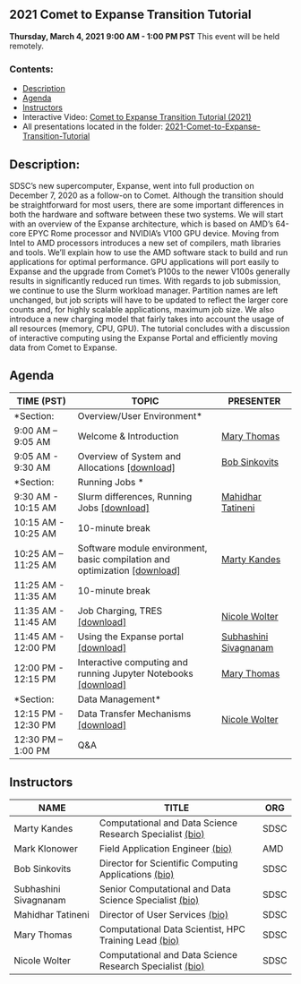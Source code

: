 ## 2021 Comet to Expanse Transition Tutorial

**Thursday, March 4, 2021**
**9:00 AM - 1:00 PM PST**
This event will be held remotely.

### <a name="top">**Contents:**
* [Description](#description)
* [Agenda](#agenda)
* [Instructors](#instructors)
* Interactive Video: [Comet to Expanse Transition Tutorial (2021)](https://education.sdsc.edu/training/interactive/202010_comet_to_expanse/index.html)
* All presentations located in the folder: [2021-Comet-to-Expanse-Transition-Tutorial](https://github.com/sdsc-hpc-training-org/comet-to-expanse-transition/tree/main/2021-Comet-to-Expanse-Transition-Tutorial)
 
## Description:<a name="description"></a>
SDSC’s new supercomputer, Expanse, went into full production on December 7, 2020 as a follow-on to Comet. Although the transition should be straightforward for most users, there are some important differences in both the hardware and software between these two systems. We will start with an overview of the Expanse architecture, which is based on AMD’s 64-core EPYC Rome processor and NVIDIA’s V100 GPU device. Moving from Intel to AMD processors introduces a new set of compilers, math libraries and tools. We’ll explain how to use the AMD software stack to build and run applications for optimal performance. GPU applications will port easily to Expanse and the upgrade from Comet’s P100s to the newer V100s generally results in significantly reduced run times. With regards to job submission, we continue to use the Slurm workload manager. Partition names are left unchanged, but job scripts will have to be updated to reflect the larger core counts and, for highly scalable applications, maximum job size. We also introduce a new charging model that fairly takes into account the usage of all resources (memory, CPU, GPU). The tutorial concludes with a discussion of interactive computing using the Expanse Portal and efficiently moving data from Comet to Expanse.

## Agenda<a name="agenda"></a>
| **TIME (PST)** | **TOPIC** | **PRESENTER** |
| --- | ----------- | ----------- |
| *Section: | Overview/User Environment*| |
| 9:00 AM – 9:05 AM | Welcome & Introduction | [Mary Thomas](#thomas) |
| 9:05 AM - 9:30 AM | Overview of System and Allocations [[download]](https://github.com/sdsc-hpc-training-org/comet-to-expanse-transition/blob/main/2021-Comet-to-Expanse-Transition-Tutorial/Sinkovits_Expanse_Overview-03-04-2021.pdf) | [Bob Sinkovits](#sinkovits)
| *Section: |Running Jobs *| | 
| 9:30 AM - 10:15 AM  | Slurm differences, Running Jobs [[download]](https://docs.google.com/viewer?url=https%3A%2F%2Fgithub.com%2Fsdsc-hpc-training-org%2Fcomet-to-expanse-transition%2Fblob%2Fmain%2F2021-Comet-to-Expanse-Transition-Tutorial%2FMTatineni_Expanse_Running_Jobs-03-04-2021.pdf)| [Mahidhar Tatineni](tatineni)|
| 10:15 AM - 10:25 AM |  10-minute break| | 
| 10:25 AM – 11:25 AM |  Software module environment, basic compilation and optimization [[download]](https://github.com/sdsc-hpc-training-org/comet-to-expanse-transition/blob/main/2021-Comet-to-Expanse-Transition-Tutorial/managing-your-hpc-software-environment.pdf) | [Marty Kandes](#kandes)  |
| 11:25 AM - 11:35 AM |  10-minute break| |
| 11:35 AM - 11:45 AM |  Job Charging, TRES [[download]](https://github.com/sdsc-hpc-training-org/comet-to-expanse-transition/blob/main/2021-Comet-to-Expanse-Transition-Tutorial/NWolter_Expanse101_mng_allocations.pdf) | [Nicole Wolter](#wolter) |
| 11:45 AM - 12:00 PM |  Using the Expanse portal [[download]](https://github.com/sdsc-hpc-training-org/comet-to-expanse-transition/blob/main/2021-Comet-to-Expanse-Transition-Tutorial/SSivagnanam_Expanse_Portal-03-04-2021.pdf) | [Subhashini Sivagnanam](#sivagnanam) |
| 12:00 PM - 12:15 PM |  Interactive computing and running Jupyter Notebooks [[download]](https://github.com/sdsc-hpc-training-org/comet-to-expanse-transition/blob/main/2021-Comet-to-Expanse-Transition-Tutorial/MThomas-Expanse-Interactive-Computing-03-04-2021.pdf) | [Mary Thomas](#thomas) |
| *Section: | Data Management* |  | 
| 12:15 PM - 12:30 PM  |  Data Transfer Mechanisms [[download]](https://github.com/sdsc-hpc-training-org/comet-to-expanse-transition/blob/main/2021-Comet-to-Expanse-Transition-Tutorial/NWolter_Expanse101_data_xfer.pdf) | [Nicole Wolter](#wolter) |
| 12:30 PM – 1:00 PM  |  Q&A |  |

## Instructors<a name="instructors"></a>
| **NAME** | **TITLE** | **ORG** |
| ---------- | ----------- | ----------- |
| Marty Kandes<a name="kandes"></a>  |  Computational and Data Science Research Specialist [(bio)](https://www.linkedin.com/in/marty-kandes-b53a34144/) |  SDSC |
| Mark Klonower<a name="klonower"></a>  | Field Application Engineer [(bio)](https://www.linkedin.com/in/mark-klonower-0b5a51/)  |AMD| 
| Bob Sinkovits<a name="sinkovits"></a>  | Director for Scientific Computing Applications [(bio)](https://www.sdsc.edu/research/researcher_spotlight/sinkovits_robert.html) | SDSC|
| Subhashini Sivagnanam | Senior Computational and Data Science Specialist [(bio)](http://users.sdsc.edu/~sivagnan/) | SDSC |
| Mahidhar Tatineni<a name="tatineni"></a> | Director of User Services [(bio)](https://www.sdsc.edu/research/researcher_spotlight/tatineni_mahidhar.html)   | SDSC |  |
| Mary Thomas<a name="thomas"></a>  | Computational Data Scientist, HPC Training Lead [(bio)]( https://www.sdsc.edu/research/researcher_spotlight/thomas_mary.html)| SDSC |
| Nicole Wolter | Computational and Data Science Research Specialist [(bio)](https://www.linkedin.com/in/nicole-wolter-bbb94a3/)| SDSC |
